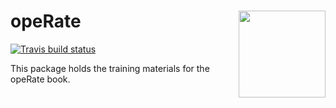 
# opeRate <a href='http://operate.arawles.co.uk'><img src='man/figures/logo.png' align="right" height="139" /></a>

[![Travis build
status](https://travis-ci.org/ARawles/opeRate.svg?branch=master)](https://travis-ci.org/ARawles/opeRate)

This package holds the training materials for the opeRate book.
